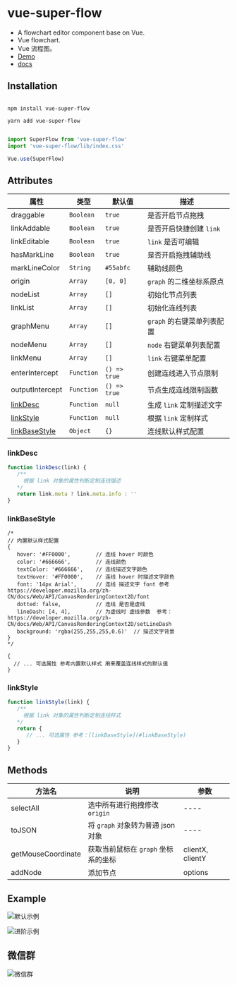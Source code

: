 # vue-super-flow
* A flowchart editor component base on Vue.
* Vue flowchart.
* Vue 流程图。
* [Demo](https://caohuatao.github.io/demo/)
* [docs](https://caohuatao.github.io)

## Installation

```npm

npm install vue-super-flow

yarn add vue-super-flow

```

```js

import SuperFlow from 'vue-super-flow'
import 'vue-super-flow/lib/index.css'

Vue.use(SuperFlow)

```

## Attributes

|属性                |类型                |默认值                   |描述                                     | 
|----                | ----              |----                     |----                                     |
|draggable           |`Boolean`          |`true`                   | 是否开启节点拖拽                         |
|linkAddable         |`Boolean`          |`true`                   | 是否开启快捷创建 `link`                  |
|linkEditable        |`Boolean`          |`true`                   | `link` 是否可编辑                       |
|hasMarkLine         |`Boolean`          |`true`                   | 是否开启拖拽辅助线                       |
|markLineColor       |`String`           |`#55abfc`                | 辅助线颜色                               |
|origin              |`Array`            |`[0, 0]`                 | `graph` 的二维坐标系原点                 |
|nodeList            |`Array`            |`[]`                     | 初始化节点列表                           |
|linkList            |`Array`            |`[]`                     | 初始化连线列表                           |
|graphMenu           |`Array`            |`[]`                     | `graph` 的右键菜单列表配置               |
|nodeMenu            |`Array`            |`[]`                     | `node` 右键菜单列表配置                  |
|linkMenu            |`Array`            |`[]`                     | `link` 右键菜单配置                      |
|enterIntercept      |`Function`         |`() => true`             | 创建连线进入节点限制                     |
|outputIntercept     |`Function`         |`() => true`             | 节点生成连线限制函数                     |
|[linkDesc](#linkdesc)           |`Function`           |`null`           | 生成 `link` 定制描述文字           |
|[linkStyle](#linkstyle)         |`Function`           |`null`           | 根据 `link` 定制样式               |
|[linkBaseStyle](#linkbasestyle) |`Object`             |`{}`             | 连线默认样式配置                    |


### linkDesc
```js
function linkDesc(link) {
   /**
     根据 link 对象的属性判断定制连线描述
   */
   return link.meta ? link.meta.info : ''
}
```

### linkBaseStyle
```json5
/*
// 内置默认样式配置
{
   hover: '#FF0000',        // 连线 hover 时颜色
   color: '#666666',        // 连线颜色
   textColor: '#666666',    // 连线描述文字颜色
   textHover: '#FF0000',    // 连线 hover 时描述文字颜色
   font: '14px Arial',      // 连线 描述文字 font 参考 https://developer.mozilla.org/zh-CN/docs/Web/API/CanvasRenderingContext2D/font
   dotted: false,           // 连线 是否是虚线
   lineDash: [4, 4],        // 为虚线时 虚线参数  参考：https://developer.mozilla.org/zh-CN/docs/Web/API/CanvasRenderingContext2D/setLineDash
   background: 'rgba(255,255,255,0.6)'  // 描述文字背景  
}
*/

{
  // ... 可选属性 参考内置默认样式 用来覆盖连线样式的默认值
}
```

### linkStyle
```js
function linkStyle(link) {
   /**
     根据 link 对象的属性判断定制连线样式
   */
   return {
      // ... 可选属性 参考：[linkBaseStyle](#linkBaseStyle)
   }
}
```



## Methods

|方法名               |说明                                        |参数                                    | 
|----                | ----                                       |----                                    |
|selectAll         | 选中所有进行拖拽修改 `origin`               |----                                    |
|toJSON              | 将 `graph` 对象转为普通 json 对象           |----                                    |
|getMouseCoordinate  | 获取当前鼠标在 `graph` 坐标系的坐标          |clientX, clientY                        |
|addNode             | 添加节点                                    |options                                 |

## Example

![默认示例](https://s1.ax1x.com/2020/07/27/ai6iAe.gif)

![进阶示例](https://s1.ax1x.com/2020/07/27/aisqzt.gif)


## 微信群
![微信群](https://user-images.githubusercontent.com/44050286/130752149-10fb1c27-3b04-4d2d-86a6-2805e91bd214.jpg)

